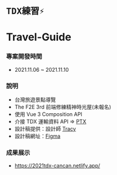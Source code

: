 # `TDX練習⚡`

# Travel-Guide

### 專案開發時間

- 2021.11.06 ~ 2021.11.10

### 說明

- 台灣旅遊景點導覽
- The F2E 3rd 前端修練精神時光屋(未報名)
- 使用 Vue 3 Composition API
- 介接 TDX 運輸資料 API => [PTX](https://ptx.transportdata.tw/MOTC)
- 設計稿提供：設計師 [Tracy](https://2021.thef2e.com/users/6296427084285739806)
- 設計稿網址：[Figma](https://www.figma.com/file/OfD71K8BjTIdmMeCOJrsM7/%E5%8F%B0%E7%81%A3%E6%97%85%E9%81%8A%E6%99%AF%E9%BB%9E%E5%B0%8E%E8%A6%BD?node-id=0%3A1)

### 成果展示

- https://2021tdx-cancan.netlify.app/
